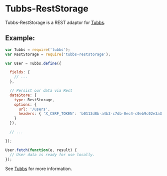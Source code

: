 Tubbs-RestStorage
=================

Tubbs-RestStorage is a REST adaptor for [Tubbs](https://github.com/dandean/tubbs).

Example:
--------

```js
var Tubbs = require('tubbs');
var RestStorage = require('tubbs-reststorage');

var User = Tubbs.define({

  fields: {
    // ...
  },

  // Persist our data via Rest
  dataStore: {
    type: RestStorage,
    options: {
      url: '/users',
      headers: { 'X_CSRF_TOKEN': 'b0113d8b-a4b3-c7db-0ec4-c0eb9c02e3a3' }
    }
  }),

  // ...

});

User.fetch(function(e, result) {
  // User data is ready for use locally.
});

```

See [Tubbs](https://github.com/dandean/tubbs) for more information.
